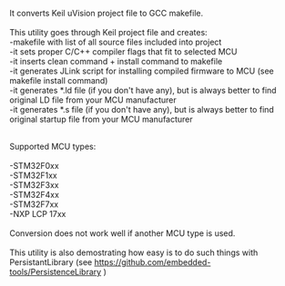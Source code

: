 It converts Keil uVision project file to GCC makefile.<br />
<br />
This utility goes through Keil project file and creates:<br />
  -makefile with list of all source files included into project<br />
  -it sets proper C/C++ compiler flags that fit to selected MCU<br />
  -it inserts clean command + install command to makefile<br />
  -it generates JLink script for installing compiled firmware to MCU (see makefile install command)<br />
  -it generates *.ld file (if you don't have any), but is always better to find original LD file from your MCU manufacturer<br />
  -it generates *.s  file (if you don't have any), but is always better to find original startup file from your MCU manufacturer<br />
<br />

Supported MCU types:<br />
<br />
-STM32F0xx<br />
-STM32F1xx<br />
-STM32F3xx<br />
-STM32F4xx<br />
-STM32F7xx<br />
-NXP LCP 17xx<br />
<br />
Conversion does not work well if another MCU type is used.<br />
<br />
This utility is also demostrating how easy is to do such things with PersistantLibrary (see https://github.com/embedded-tools/PersistenceLibrary )<br />

  

